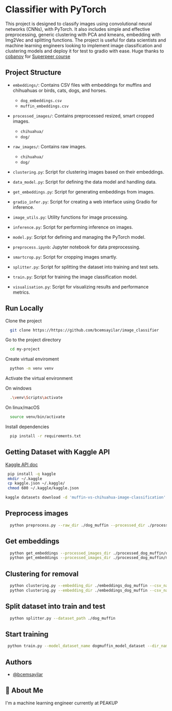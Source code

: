 # Classifier with PyTorch

This project is designed to classify images using convolutional neural networks (CNNs), with PyTorch.  It also includes simple and effective preprocessing, generic clustering with PCA and kmeans, embedding with Img2Vec and splitting functions. The project is useful for data scientists and machine learning engineers looking to implement image classification and clustering models and deploy it for test to gradio with ease.
Huge thanks to [cobanov](https://github.com/cobanov) for [Superpeer course](https://superpeer.com/cobanov/collection/kendi-siniflandiricinizi-egitin)

## Project Structure

- `embeddings/`: Contains CSV files with embeddings for muffins and chihuahuas or birds, cats, dogs, and horses.
  - `dog_embeddings.csv`
  - `muffin_embeddings.csv`

- `processed_images/`: Contains preprocessed resized, smart cropped images.
  - `chihuahua/`
  - `dog/`

- `raw_images/`: Contains raw images.
  - `chihuahua/`
  - `dog/`


- `clustering.py`: Script for clustering images based on their embeddings.
- `data_model.py`: Script for defining the data model and handling data.
- `get_embeddings.py`: Script for generating embeddings from images.
- `gradio_infer.py`: Script for creating a web interface using Gradio for inference.
- `image_utils.py`: Utility functions for image processing.
- `inference.py`: Script for performing inference on images.
- `model.py`: Script for defining and managing the PyTorch model.
- `preprocess.ipynb`: Jupyter notebook for data preprocessing.
- `smartcrop.py`: Script for cropping images smartly.
- `splitter.py`: Script for splitting the dataset into training and test sets.
- `train.py`: Script for training the image classification model.
- `visualisation.py`: Script for visualizing results and performance metrics.

## Run Locally

Clone the project

```bash
  git clone https://https://github.com/bcemsayilar/image_classifier
```

Go to the project directory

```bash
  cd my-project
```
Create virtual enviroment
```bash
  python -m venv venv
```

Activate the virtual environment

On windows

```bash
  .\venv\Scripts\activate
```

On linux/macOS

```bash
  source venv/bin/activate
```

Install dependencies

```bash
  pip install -r requirements.txt
```


Getting Dataset with Kaggle API
-
[Kaggle API doc](https://www.kaggle.com/docs/api)
```bash
 pip install -q kaggle
 mkdir ~/.kaggle
 cp kaggle.json ~/.kaggle/
 chmod 600 ~/.kaggle/kaggle.json
```

```bash
kaggle datasets download -d 'muffin-vs-chihuahua-image-classification'
```

Preprocess images
-
```bash
  python preprocess.py --raw_dir ./dog_muffin --processed_dir ./processed_dog_muffin
```

Get embeddings
-
```bash
  python get_embeddings --processed_images_dir ./processed_dog_muffin/dog --dir_name ./dog
  python get_embeddings --processed_images_dir ./processed_dog_muffin/muffin --dir_name ./muffin
```

Clustering for removal
-
```bash
  python clustering.py --embedding_dir ./embeddings_dog_muffin --csv_name dog
  python clustering.py --embedding_dir ./embeddings_dog_muffin --csv_name muffin
```

Split dataset into train and test
-
```bash
  python splitter.py --dataset_path ./dog_muffin
```

Start training
-
```bash
 python train.py --model_dataset_name dogmuffin_model_dataset --dir_name dogmuffin
```


## Authors

- [@bcemsayilar](https://www.github.com/bcemsayilar)

## 🚀 About Me
I'm a machine learning engineer currently at PEAKUP
